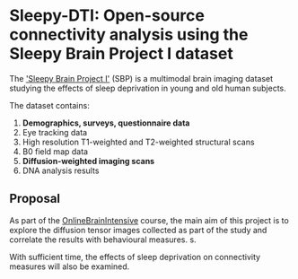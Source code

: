 # Sleepy-DTI: Open-source connectivity analysis using the Sleepy Brain Project I dataset

The ['Sleepy Brain Project I'](https://openfmri.org/dataset/ds000201/) (SBP) is a multimodal brain imaging dataset studying the effects of sleep deprivation in young and old human subjects.

The dataset contains:
1. **Demographics, surveys, questionnaire data**
2. Eye tracking data
3. High resolution T1-weighted and T2-weighted structural scans
4. B0 field map data
5. **Diffusion-weighted imaging scans**
6. DNA analysis results

## Proposal
As part of the [OnlineBrainIntensive](https://www.onlinebrainintensive.com/) course, the main aim of this project is to explore the diffusion tensor images collected as part of the study and correlate the results with behavioural measures.
s. 

With sufficient time, the effects of sleep deprivation on connectivity measures will also be examined.
